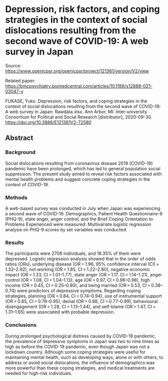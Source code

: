 # Depression, risk factors, and coping strategies in the context of social dislocations resulting from the second wave of COVID-19: A web survey in Japan

Source: https://www.openicpsr.org/openicpsr/project/121361/version/V2/view

Related paper: https://bmcpsychiatry.biomedcentral.com/articles/10.1186/s12888-021-03047-y

FUKASE, Yuko. Depression, risk factors, and coping strategies in the context of social dislocations resulting from the second wave of COVID-19: A web survey in Japan: Rawdata.xlsx. Ann Arbor, MI: Inter-university Consortium for Political and Social Research [distributor], 2020-09-30. https://doi.org/10.3886/E121361V2-72580

## Abstract

### Background
Social dislocations resulting from coronavirus disease 2019 (COVID-19) pandemic have been prolonged, which has led to general population social suppression. The present study aimed to reveal risk factors associated with mental health problems and suggest concrete coping strategies in the context of COVID-19.

### Methods
A web-based survey was conducted in July when Japan was experiencing a second wave of COVID-19. Demographics, Patient Health Questionnaire-9 (PHQ-9), state anger, anger control, and the Brief Coping Orientation to Problems Experienced were measured. Multivariate logistic regression analysis on PHQ-9 scores by set variables was conducted.

### Results
The participants were 2708 individuals, and 18.35% of them were depressed. Logistic regression analysis showed that in the order of odds ratios (ORs), underlying disease (OR = 1.96, 95% confidence interval (CI) = 1.32–2.92), not working (OR = 1.85, CI = 1.22–2.80), negative economic impact (OR = 1.33, CI = 1.01–1.77), state anger (OR = 1.17, CI = 1.14–1.21), anger control (OR = 1.08, CI = 1.04–1.13), age (OR = 0.97, CI = 0.96–0.98), high income (OR = 0.45, CI = 0.25–0.80), and being married (OR = 0.53, CI = 0.38–0.74) were predictors of depressive symptoms. Regarding coping strategies, planning (OR = 0.84, CI = 0.74–0.94), use of instrumental support (OR = 0.85, CI = 0.76–0.95), denial (OR = 0.88, CI = 0.77–0.99), behavioural disengagement (OR = 1.28, CI = 1.13–1.44), and self-blame (OR = 1.47, CI = 1.31–1.65) were associated with probable depression.

### Conclusions
During prolonged psychological distress caused by COVID-19 pandemic, the prevalence of depressive symptoms in Japan was two to nine times as high as before the COVID-19 pandemic, even though Japan was not a lockdown country. Although some coping strategies were useful for maintaining mental health, such as developing ways, alone or with others, to address or avoid social dislocations, the influence of demographics was more powerful than these coping strategies, and medical treatments are needed for high-risk individuals.
